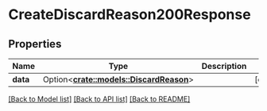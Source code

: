 # CreateDiscardReason200Response

## Properties

Name | Type | Description | Notes
------------ | ------------- | ------------- | -------------
**data** | Option<[**crate::models::DiscardReason**](DiscardReason.md)> |  | [optional]

[[Back to Model list]](../README.md#documentation-for-models) [[Back to API list]](../README.md#documentation-for-api-endpoints) [[Back to README]](../README.md)


